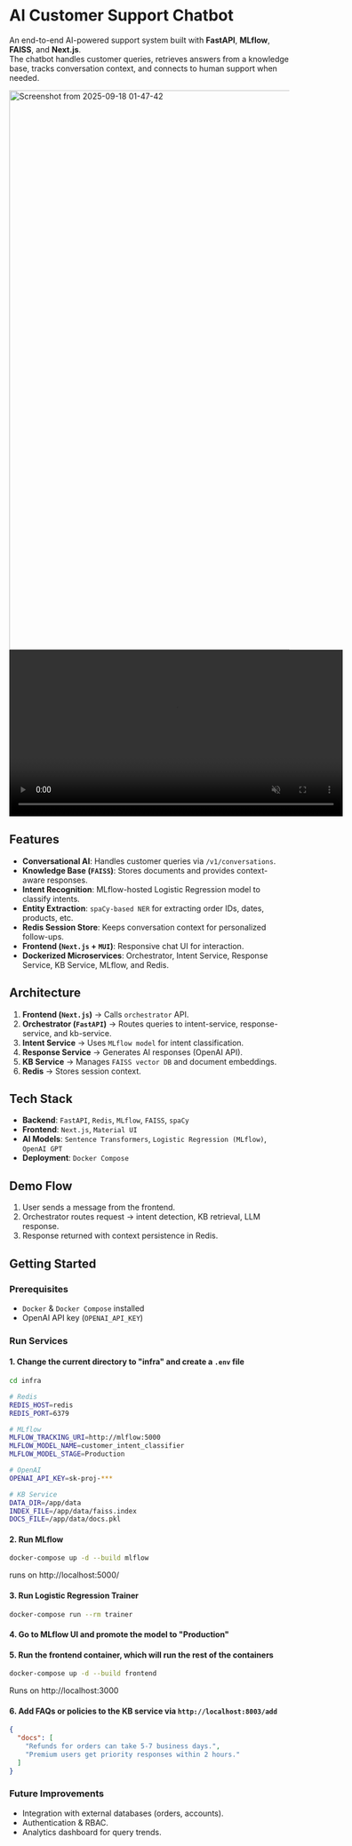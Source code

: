 # AI Customer Support Chatbot  

An end-to-end AI-powered support system built with **FastAPI**, **MLflow**, **FAISS**, and **Next.js**.  
The chatbot handles customer queries, retrieves answers from a knowledge base, tracks conversation context, and connects to human support when needed.

<img width="1856" height="1007" alt="Screenshot from 2025-09-18 01-47-42" src="https://github.com/user-attachments/assets/053d045e-d312-49ef-b810-be21973c0fa1" />
<video src="https://github.com/user-attachments/assets/51b0335f-84f8-4342-a422-5b7ed1636ca2" autoplay muted loop controls width="600"></video>

## Features  
- **Conversational AI**: Handles customer queries via `/v1/conversations`.  
- **Knowledge Base (`FAISS`)**: Stores documents and provides context-aware responses.  
- **Intent Recognition**: MLflow-hosted Logistic Regression model to classify intents.  
- **Entity Extraction**: `spaCy-based NER` for extracting order IDs, dates, products, etc.  
- **Redis Session Store**: Keeps conversation context for personalized follow-ups.  
- **Frontend (`Next.js` + `MUI`)**: Responsive chat UI for interaction.  
- **Dockerized Microservices**: Orchestrator, Intent Service, Response Service, KB Service, MLflow, and Redis.  

## Architecture  
1. **Frontend (`Next.js`)** → Calls `orchestrator` API.  
2. **Orchestrator (`FastAPI`)** → Routes queries to intent-service, response-service, and kb-service.  
3. **Intent Service** → Uses `MLflow model` for intent classification.  
4. **Response Service** → Generates AI responses (OpenAI API).  
5. **KB Service** → Manages `FAISS vector DB` and document embeddings.  
6. **Redis** → Stores session context.  

## Tech Stack  
- **Backend**: `FastAPI`, `Redis`, `MLflow`, `FAISS`, `spaCy`  
- **Frontend**: `Next.js`, `Material UI`  
- **AI Models**: `Sentence Transformers`, `Logistic Regression (MLflow)`, `OpenAI GPT`  
- **Deployment**: `Docker Compose` 

## Demo Flow
1. User sends a message from the frontend.
2. Orchestrator routes request → intent detection, KB retrieval, LLM response.
3. Response returned with context persistence in Redis.

## Getting Started  
### Prerequisites  
- `Docker` & `Docker Compose` installed  
- OpenAI API key (`OPENAI_API_KEY`)  

### Run Services
#### 1. Change the current directory to "infra" and create a `.env` file
```bash
cd infra
```
```bash
# Redis
REDIS_HOST=redis
REDIS_PORT=6379

# MLflow
MLFLOW_TRACKING_URI=http://mlflow:5000
MLFLOW_MODEL_NAME=customer_intent_classifier
MLFLOW_MODEL_STAGE=Production

# OpenAI
OPENAI_API_KEY=sk-proj-***

# KB Service
DATA_DIR=/app/data
INDEX_FILE=/app/data/faiss.index
DOCS_FILE=/app/data/docs.pkl
```
#### 2. Run MLflow
```bash
docker-compose up -d --build mlflow
```
runs on http://localhost:5000/

#### 3. Run Logistic Regression Trainer
```bash
docker-compose run --rm trainer
```

#### 4. Go to MLflow UI and promote the model to "Production"

#### 5. Run the frontend container, which will run the rest of the containers
```bash
docker-compose up -d --build frontend
```
Runs on http://localhost:3000

#### 6. Add FAQs or policies to the KB service via `http://localhost:8003/add`
```json
{
  "docs": [
    "Refunds for orders can take 5-7 business days.",
    "Premium users get priority responses within 2 hours."
  ]
}
```
### Future Improvements
- Integration with external databases (orders, accounts).
- Authentication & RBAC.
- Analytics dashboard for query trends.
